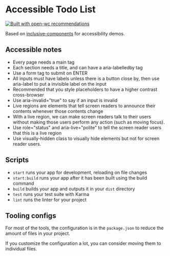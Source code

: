 # Accessible Todo List

[![Built with open-wc recommendations](https://img.shields.io/badge/built%20with-open--wc-blue.svg)](https://github.com/open-wc)

Based on [inclusive-components](https://inclusive-components.design/a-todo-list/) for accessibility demos.

## Accessible notes

- Every page needs a main tag
- Each section needs a title, and can have a aria-labelledby tag
- Use a form tag to submit on ENTER
- All inputs must have labels unless there is a button close by, then use aria-label to put a invisible label on the input
- Recommended that you style placeholders to have a higher contrast cross-browser
- Use aria-invalid="true" to say if an input is invalid
- Live regions are elements that tell screen readers to announce their contents whenever those contents change
- With a live region, we can make screen readers talk to their users without making those users perform any action (such as moving focus).
- Use role="status" and aria-live="polite" to tell the screen reader users that this is a live region
- Use visually-hidden class to visually hide elements but not for screen reader users.

## Scripts

- `start` runs your app for development, reloading on file changes
- `start:build` runs your app after it has been built using the build command
- `build` builds your app and outputs it in your `dist` directory
- `test` runs your test suite with Karma
- `lint` runs the linter for your project

## Tooling configs

For most of the tools, the configuration is in the `package.json` to reduce the amount of files in your project.

If you customize the configuration a lot, you can consider moving them to individual files.

